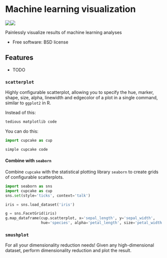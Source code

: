 # Machine learning visualization

[![](https://img.shields.io/travis/olgabot/cupcake.svg)](https://travis-ci.org/olgabot/cupcake)[![](https://img.shields.io/pypi/v/cupcake.svg)](https://pypi.python.org/pypi/cupcake)

Painlessly visualize results of machine learning analyses

* Free software: BSD license

## Features

* TODO

### `scatterplot`

Highly configurable scatterplot, allowing you to specify the hue, marker,
shape, size, alpha, linewidth and edgecolor of a plot in a single command,
similar to `ggplot2` in R.

Instead of this:

```python
tedious matplotlib code
```

You can do this:

```python
import cupcake as cup

simple cupcake code
```

#### Combine with `seaborn`

Combine `cupcake` with the statistical plotting library `seaborn` to create
grids of configurable scatterplots.

```python
import seaborn as sns
import cupcake as cup
sns.set(style='ticks', context='talk')

iris = sns.load_dataset('iris')

g = sns.FacetGrid(iris)
g.map_dataframe(cup.scatterplot, x='sepal_length', y='sepal_width',
                hue='species', alpha='petal_length', size='petal_width')
```


### `smushplot`

For all your dimensionality reduction needs! Given any high-dimensional dataset,
perform dimensionality reduction and plot the result.
